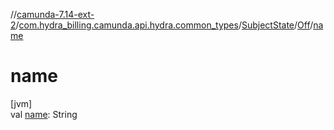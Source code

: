 //[camunda-7.14-ext-2](../../../../index.md)/[com.hydra_billing.camunda.api.hydra.common_types](../../index.md)/[SubjectState](../index.md)/[Off](index.md)/[name](name.md)

# name

[jvm]\
val [name](name.md): String
